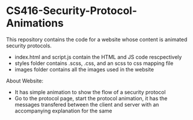 # CS416-Security-Protocol-Animations
This repository contains the code for a website whose content is animated security protocols.
* index.html and script.js contain the HTML and JS code rescpectively
* styles folder contains .scss, .css, and an scss to css mapping file
* images folder contains all the images used in the website

About Website:
* It has simple animation to show the flow of a security protocol
* Go to the protocol page, start the protocol animation, it has the messages transfered between the client and server with an accompanying explanation for the same
